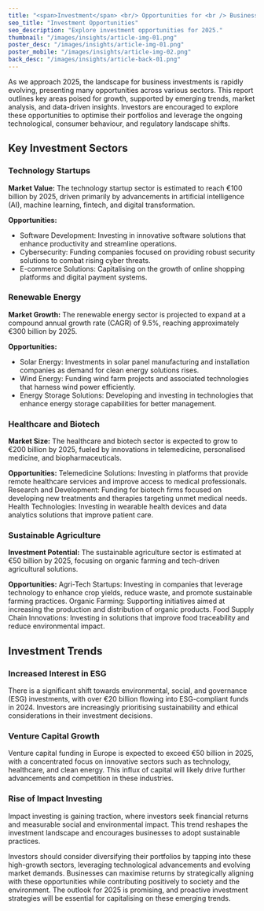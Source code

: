 ```yaml
---
title: "<span>Investment</span> <br/> Opportunities for <br /> Businesses 2025"
seo_title: "Investment Opportunities"
seo_description: "Explore investment opportunities for 2025."
thumbnail: "/images/insights/article-img-01.png"
poster_desc: "/images/insights/article-img-01.png"
poster_mobile: "/images/insights/article-img-02.png"
back_desc: "/images/insights/article-back-01.png"
--- 
```



As we approach 2025, the landscape for business investments is rapidly evolving, presenting many opportunities across various sectors. This report outlines key areas poised for growth, supported by emerging trends, market analysis, and data-driven insights. Investors are encouraged to explore these opportunities to optimise their portfolios and leverage the ongoing technological, consumer behaviour, and regulatory landscape shifts.

<span class="line"></span>

## Key Investment Sectors

### Technology Startups

**Market Value:** The technology startup sector is estimated to reach €100 billion by 2025, driven primarily by advancements in artificial intelligence (AI), machine learning, fintech, and digital transformation.

**Opportunities:**
- Software Development: Investing in innovative software solutions that enhance productivity and streamline operations.
- Cybersecurity: Funding companies focused on providing robust security solutions to combat rising cyber threats.
- E-commerce Solutions: Capitalising on the growth of online shopping platforms and digital payment systems.

### Renewable Energy

**Market Growth:** The renewable energy sector is projected to expand at a compound annual growth rate (CAGR) of 9.5%, reaching approximately €300 billion by 2025.

**Opportunities:**
- Solar Energy: Investments in solar panel manufacturing and installation companies as demand for clean energy solutions rises.
- Wind Energy: Funding wind farm projects and associated technologies that harness wind power efficiently.
- Energy Storage Solutions: Developing and investing in technologies that enhance energy storage capabilities for better management.

### Healthcare and Biotech

**Market Size:** The healthcare and biotech sector is expected to grow to €200 billion by 2025, fueled by innovations in telemedicine, personalised medicine, and biopharmaceuticals.

**Opportunities:**
Telemedicine Solutions: Investing in platforms that provide remote healthcare services and improve access to medical professionals.
Research and Development: Funding for biotech firms focused on developing new treatments and therapies targeting unmet medical needs.
Health Technologies: Investing in wearable health devices and data analytics solutions that improve patient care.

### Sustainable Agriculture

**Investment Potential:** The sustainable agriculture sector is estimated at €50 billion by 2025, focusing on organic farming and tech-driven agricultural solutions.

**Opportunities:**
Agri-Tech Startups: Investing in companies that leverage technology to enhance crop yields, reduce waste, and promote sustainable farming practices.
Organic Farming: Supporting initiatives aimed at increasing the production and distribution of organic products.
Food Supply Chain Innovations: Investing in solutions that improve food traceability and reduce environmental impact.

<span class="line"></span>

## Investment Trends

### Increased Interest in ESG

There is a significant shift towards environmental, social, and governance (ESG) investments, with over €20 billion flowing into ESG-compliant funds in 2024. Investors are increasingly prioritising sustainability and ethical considerations in their investment decisions.

### Venture Capital Growth

Venture capital funding in Europe is expected to exceed €50 billion in 2025, with a concentrated focus on innovative sectors such as technology, healthcare, and clean energy. This influx of capital will likely drive further advancements and competition in these industries.

### Rise of Impact Investing

Impact investing is gaining traction, where investors seek financial returns and measurable social and environmental impact. This trend reshapes the investment landscape and encourages businesses to adopt sustainable practices.

<span class="line"></span>

Investors should consider diversifying their portfolios by tapping into these high-growth sectors, leveraging technological advancements and evolving market demands. Businesses can maximise returns by strategically aligning with these opportunities while contributing positively to society and the environment. The outlook for 2025 is promising, and proactive investment strategies will be essential for capitalising on these emerging trends.